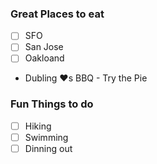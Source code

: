### Great Places to eat
- [ ] SFO
- [ ] San Jose
- [ ] Oakloand
- Dubling :heart:s BBQ - Try the Pie

### Fun Things to do
- [ ] Hiking
- [ ] Swimming
- [ ] Dinning out
